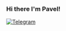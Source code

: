 ### Hi there I'm Pavel! <br>

[![Telegram](https://img.shields.io/badge/Telegram-Pavel-2D9EE9)](https://t.me/chulep)
